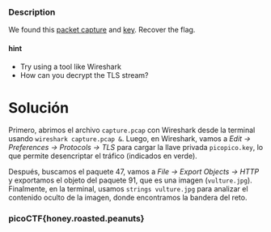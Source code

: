 ### Description

We found this [packet capture](https://jupiter.challenges.picoctf.org/static/fbf98e695555a2a48fe42c9a245de376/capture.pcap) and [key](https://jupiter.challenges.picoctf.org/static/fbf98e695555a2a48fe42c9a245de376/picopico.key). Recover the flag.
#### hint
- Try using a tool like Wireshark
- How can you decrypt the TLS stream?
# Solución 
Primero, abrimos el archivo `capture.pcap` con Wireshark desde la terminal usando `wireshark capture.pcap &`. Luego, en Wireshark, vamos a _Edit → Preferences → Protocols → TLS_ para cargar la llave privada `picopico.key`, lo que permite desencriptar el tráfico (indicados en verde).

Después, buscamos el paquete 47, vamos a _File → Export Objects → HTTP_ y exportamos el objeto del paquete 91, que es una imagen (`vulture.jpg`). Finalmente, en la terminal, usamos `strings vulture.jpg` para analizar el contenido oculto de la imagen, donde encontramos la bandera del reto.
### picoCTF{honey.roasted.peanuts}